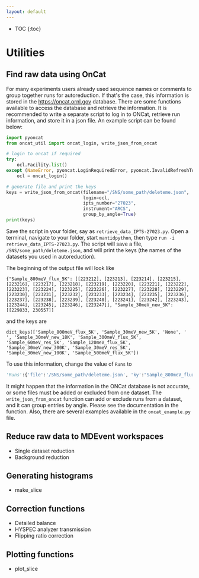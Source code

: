 ```yaml
---
layout: default
---
```


* TOC
{:toc}

Utilities
=========

Find raw data using OnCat
-------------------------

For many experiments users already used sequence names or comments to group together runs for autoreduction.
If that's the case, this information is stored in the https://oncat.ornl.gov database. There are some functions
available to access the database and retrieve the information. It is recommended to write a separate script to
log in to ONCat, retrieve run information, and store it in a json file. An example script can be found below:

```python
import pyoncat
from oncat_util import oncat_login, write_json_from_oncat

# login to oncat if required
try:
    ocl.Facility.list()
except (NameError, pyoncat.LoginRequiredError, pyoncat.InvalidRefreshTokenError):
    ocl = oncat_login()

# generate file and print the keys
keys = write_json_from_oncat(filename="/SNS/some_path/deleteme.json",
                             login=ocl,
                             ipts_number="27023",
                             instrument="ARCS",
                             group_by_angle=True)
print(keys)
```
Save the script in your folder, say as `retrieve_data_IPTS-27023.py`. Open a terminal, navigate to your folder,
start `mantidpython`, then type `run -i retrieve_data_IPTS-27023.py`. The script will save a file,
`/SNS/some_path/deleteme.json`, and will print the keys (the names of the datasets you used in autoreduction).

The beginning of the output file will look like
```
{"Sample_800meV_flux_5K": [[223212], [223213], [223214], [223215], [223216], [223217], [223218], [223219], [223220], [223221], [223222], [223223], [223224], [223225], [223226], [223227], [223228], [223229], [223230], [223231], [223232], [223233], [223234], [223235], [223236], [223237], [223238], [223239], [223240], [223241], [223242], [223243], [223244], [223245], [223246], [223247]], "Sample_30meV_new_5K": [[229833, 230557]]
```
and the keys are
```
dict_keys(['Sample_800meV_flux_5K', 'Sample_30meV_new_5K', 'None', ' ', 'Sample_30meV_new_18K', 'Sample_300meV_flux_5K', 'Sample_60meV_res_5K', 'Sample_120meV_flux_5K', 'Sample_30meV_new_300K', 'Sample_30meV_res_5K', 'Sample_30meV_new_100K', 'Sample_500meV_flux_5K'])
```
To use this information, change the value of `Runs` to
```python
'Runs':{'file':'/SNS/some_path/deleteme.json', 'ky':"Sample_800meV_flux_5K"}
```
It might happen that the information in the ONCat database is not accurate, or some files must be added or excluded from one dataset.
The `write_json_from_oncat` function can add or exclude runs from a dataset, and it can group entries by angle. Please see the
documentation in the function. Also, there are several examples available in the `oncat_example.py` file.

Reduce raw data to MDEvent workspaces
-------------------------------------

* Single dataset reduction
* Background reduction

Generating histograms
---------------------
* make_slice

Correction functions
--------------------

* Detailed balance
* HYSPEC analyzer transmission
* Flipping ratio correction

Plotting functions
------------------

* plot_slice

